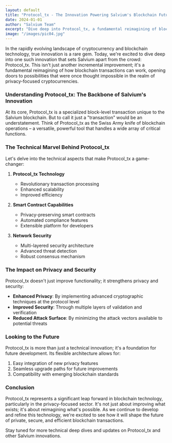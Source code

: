 ```yaml
---
layout: default
title: "Protocol_tx - The Innovation Powering Salvium's Blockchain Future"
date: 2024-01-01
author: "Salvium Team"
excerpt: "Dive deep into Protocol_tx, a fundamental reimagining of blockchain transactions that sets Salvium apart from the crowd."
image: "/images/pic04.jpg"
---
```


In the rapidly evolving landscape of cryptocurrency and blockchain technology, true innovation is a rare gem. Today, we're excited to dive deep into one such innovation that sets Salvium apart from the crowd: Protocol_tx. This isn't just another incremental improvement; it's a fundamental reimagining of how blockchain transactions can work, opening doors to possibilities that were once thought impossible in the realm of privacy-focused cryptocurrencies.

### Understanding Protocol_tx: The Backbone of Salvium's Innovation

At its core, Protocol_tx is a specialized block-level transaction unique to the Salvium blockchain. But to call it just a "transaction" would be an understatement. Think of Protocol_tx as the Swiss Army knife of blockchain operations – a versatile, powerful tool that handles a wide array of critical functions.

### The Technical Marvel Behind Protocol_tx

Let's delve into the technical aspects that make Protocol_tx a game-changer:

1. **Protocol_tx Technology**
   - Revolutionary transaction processing
   - Enhanced scalability
   - Improved efficiency

2. **Smart Contract Capabilities**
   - Privacy-preserving smart contracts
   - Automated compliance features
   - Extensible platform for developers

3. **Network Security**
   - Multi-layered security architecture
   - Advanced threat detection
   - Robust consensus mechanism

### The Impact on Privacy and Security

Protocol_tx doesn't just improve functionality; it strengthens privacy and security:

- **Enhanced Privacy**: By implementing advanced cryptographic techniques at the protocol level
- **Improved Security**: Through multiple layers of validation and verification
- **Reduced Attack Surface**: By minimizing the attack vectors available to potential threats

### Looking to the Future

Protocol_tx is more than just a technical innovation; it's a foundation for future development. Its flexible architecture allows for:

1. Easy integration of new privacy features
2. Seamless upgrade paths for future improvements
3. Compatibility with emerging blockchain standards

### Conclusion

Protocol_tx represents a significant leap forward in blockchain technology, particularly in the privacy-focused sector. It's not just about improving what exists; it's about reimagining what's possible. As we continue to develop and refine this technology, we're excited to see how it will shape the future of private, secure, and efficient blockchain transactions.

Stay tuned for more technical deep dives and updates on Protocol_tx and other Salvium innovations.
